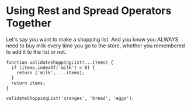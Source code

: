 # Using Rest and Spread Operators Together

Let's say you want to make a shopping list. And you know you ALWAYS need to buy milk every time you go to the store, whether you remembered to add it to the list or not.

```
function validateShoppingList(...items) {
  if (items.indexOf('milk') < 0) {
    return ['milk', ...items];
  }
  return items;
}

validateShoppingList('oranges', 'bread', 'eggs');
```